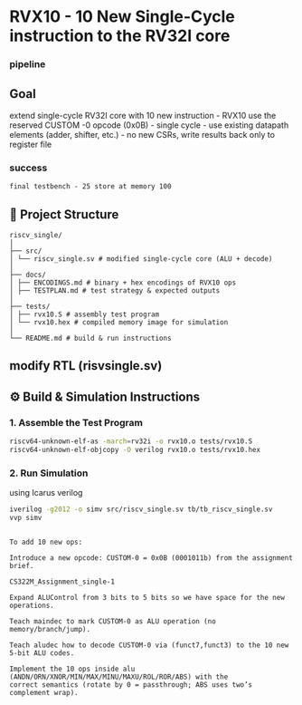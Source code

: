 # RVX10 - 10 New Single-Cycle instruction to the RV32I core
### pipeline
## Goal 
extend single-cycle RV32I core with 10 new instruction - RVX10
use the reserved CUSTOM -0 opcode (0x0B)
    - single cycle
    - use existing datapath elements (adder, shifter, etc.)
    - no new CSRs, write results back only to register file
### success 
    final testbench - 25 store at memory 100
## 📂 Project Structure
```
riscv_single/
│
├── src/
│ └── riscv_single.sv # modified single-cycle core (ALU + decode)
│
├── docs/
│ ├── ENCODINGS.md # binary + hex encodings of RVX10 ops
│ ├── TESTPLAN.md # test strategy & expected outputs
│
├── tests/
│ ├── rvx10.S # assembly test program
│ └── rvx10.hex # compiled memory image for simulation
│
└── README.md # build & run instructions
```
## modify RTL (risvsingle.sv)

## ⚙️ Build & Simulation Instructions

### 1. Assemble the Test Program
```bash
riscv64-unknown-elf-as -march=rv32i -o rvx10.o tests/rvx10.S
riscv64-unknown-elf-objcopy -O verilog rvx10.o tests/rvx10.hex
```
### 2. Run Simulation
using Icarus verilog

```bash
iverilog -g2012 -o simv src/riscv_single.sv tb/tb_riscv_single.sv
vvp simv
```
```

To add 10 new ops:

Introduce a new opcode: CUSTOM-0 = 0x0B (0001011b) from the assignment brief. 

CS322M_Assignment_single-1

Expand ALUControl from 3 bits to 5 bits so we have space for the new operations.

Teach maindec to mark CUSTOM-0 as ALU operation (no memory/branch/jump).

Teach aludec how to decode CUSTOM-0 via (funct7,funct3) to the 10 new 5-bit ALU codes.

Implement the 10 ops inside alu (ANDN/ORN/XNOR/MIN/MAX/MINU/MAXU/ROL/ROR/ABS) with the 
correct semantics (rotate by 0 = passthrough; ABS uses two’s complement wrap).
```
